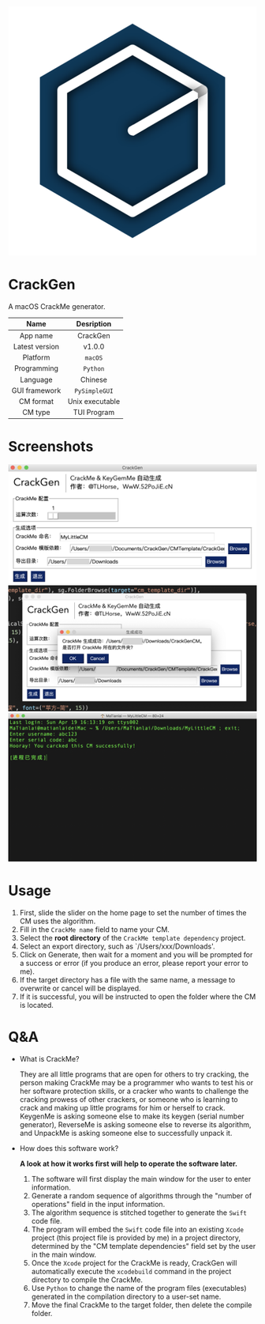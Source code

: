 ![CrackGen Icon](https://raw.githubusercontent.com/TLHorse/CrackGen/master/img/CrackGenIcon.png)
# CrackGen
A macOS CrackMe generator.

| Name | Desription |
| :-: | :-: |
| App name | CrackGen |
| Latest version | v1.0.0 |
| Platform | `macOS` |
| Programming | `Python` |
| Language | Chinese |
| GUI framework | `PySimpleGUI` |
| CM format | Unix executable |
| CM type | TUI Program |

# Screenshots

![Main Window](https://github.com/TLHorse/CrackGen/raw/master/img/Main%20Window.png)
![Generate Succeed](https://raw.githubusercontent.com/TLHorse/CrackGen/master/img/Generate%20Succeed.jpg)
![Generated CM](https://raw.githubusercontent.com/TLHorse/CrackGen/master/img/Generated%20CM.jpg)

# Usage

1. First, slide the slider on the home page to set the number of times the CM uses the algorithm.
2. Fill in the `CrackMe name` field to name your CM.
3. Select the **root directory** of the `CrackMe template dependency` project.
4. Select an export directory, such as `/Users/xxx/Downloads'.
5. Click on Generate, then wait for a moment and you will be prompted for a success or error (if you produce an error, please report your error to me).
6. If the target directory has a file with the same name, a message to overwrite or cancel will be displayed.
7. If it is successful, you will be instructed to open the folder where the CM is located.

# Q&A
- What is CrackMe?

  They are all little programs that are open for others to try cracking, the person making CrackMe may be a programmer who wants to test his or her software protection skills, or a cracker who wants to challenge the cracking prowess of other crackers, or someone who is learning to crack and making up little programs for him or herself to crack. KeygenMe is asking someone else to make its keygen (serial number generator), ReverseMe is asking someone else to reverse its algorithm, and UnpackMe is asking someone else to successfully unpack it.

- How does this software work?

  **A look at how it works first will help to operate the software later.**
  1. The software will first display the main window for the user to enter information.
  2. Generate a random sequence of algorithms through the "number of operations" field in the input information.
  3. The algorithm sequence is stitched together to generate the `Swift` code file.
  4. The program will embed the `Swift` code file into an existing `Xcode` project (this project file is provided by me) in a project directory, determined by the "CM template dependencies" field set by the user in the main window.
  5. Once the `Xcode` project for the CrackMe is ready, CrackGen will automatically execute the `xcodebuild` command in the project directory to compile the CrackMe.
  6. Use `Python` to change the name of the program files (executables) generated in the compilation directory to a user-set name.
  7. Move the final CrackMe to the target folder, then delete the compile folder.
